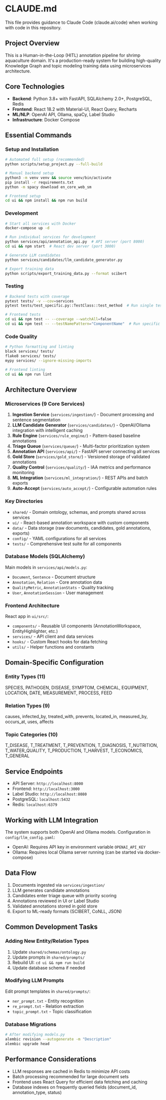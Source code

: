 # CLAUDE.md

This file provides guidance to Claude Code (claude.ai/code) when working with code in this repository.

## Project Overview
This is a Human-in-the-Loop (HITL) annotation pipeline for shrimp aquaculture domain. It's a production-ready system for building high-quality Knowledge Graph and topic modeling training data using microservices architecture.

## Core Technologies
- **Backend**: Python 3.8+ with FastAPI, SQLAlchemy 2.0+, PostgreSQL, Redis
- **Frontend**: React 18.2 with Material-UI, React Query, Recharts
- **ML/NLP**: OpenAI API, Ollama, spaCy, Label Studio
- **Infrastructure**: Docker Compose

## Essential Commands

### Setup and Installation
```bash
# Automated full setup (recommended)
python scripts/setup_project.py --full-build

# Manual backend setup
python3 -m venv venv && source venv/bin/activate
pip install -r requirements.txt
python -m spacy download en_core_web_sm

# Frontend setup
cd ui && npm install && npm run build
```

### Development
```bash
# Start all services with Docker
docker-compose up -d

# Run individual services for development
python services/api/annotation_api.py  # API server (port 8000)
cd ui && npm start  # React dev server (port 3000)

# Generate LLM candidates
python services/candidates/llm_candidate_generator.py

# Export training data
python scripts/export_training_data.py --format scibert
```

### Testing
```bash
# Backend tests with coverage
pytest tests/ -v --cov=services
pytest tests/test_specific.py::TestClass::test_method  # Run single test

# Frontend tests
cd ui && npm test -- --coverage --watchAll=false
cd ui && npm test -- --testNamePattern="ComponentName"  # Run specific test
```

### Code Quality
```bash
# Python formatting and linting
black services/ tests/
flake8 services/ tests/
mypy services/ --ignore-missing-imports

# Frontend linting
cd ui && npm run lint
```

## Architecture Overview

### Microservices (9 Core Services)
1. **Ingestion Service** (`services/ingestion/`) - Document processing and sentence segmentation
2. **LLM Candidate Generator** (`services/candidates/`) - OpenAI/Ollama integration with intelligent caching
3. **Rule Engine** (`services/rule_engine/`) - Pattern-based baseline annotations
4. **Triage Queue** (`services/queue/`) - Multi-factor prioritization system
5. **Annotation API** (`services/api/`) - FastAPI server connecting all services
6. **Gold Store** (`services/gold_store/`) - Versioned storage of validated annotations
7. **Quality Control** (`services/quality/`) - IAA metrics and performance monitoring
8. **ML Integration** (`services/ml_integration/`) - REST APIs and batch exports
9. **Auto-Accept** (`services/auto_accept/`) - Configurable automation rules

### Key Directories
- `shared/` - Domain ontology, schemas, and prompts shared across services
- `ui/` - React-based annotation workspace with custom components
- `data/` - Data storage (raw documents, candidates, gold annotations, exports)
- `config/` - YAML configurations for all services
- `tests/` - Comprehensive test suite for all components

### Database Models (SQLAlchemy)
Main models in `services/api/models.py`:
- `Document`, `Sentence` - Document structure
- `Annotation`, `Relation` - Core annotation data
- `QualityMetric`, `AnnotationStats` - Quality tracking
- `User`, `AnnotationSession` - User management

### Frontend Architecture
React app in `ui/src/`:
- `components/` - Reusable UI components (AnnotationWorkspace, EntityHighlighter, etc.)
- `services/` - API client and data services
- `hooks/` - Custom React hooks for data fetching
- `utils/` - Helper functions and constants

## Domain-Specific Configuration

### Entity Types (11)
SPECIES, PATHOGEN, DISEASE, SYMPTOM, CHEMICAL, EQUIPMENT, LOCATION, DATE, MEASUREMENT, PROCESS, FEED

### Relation Types (9)
causes, infected_by, treated_with, prevents, located_in, measured_by, occurs_at, uses, affects

### Topic Categories (10)
T_DISEASE, T_TREATMENT, T_PREVENTION, T_DIAGNOSIS, T_NUTRITION, T_WATER_QUALITY, T_PRODUCTION, T_HARVEST, T_ECONOMICS, T_GENERAL

## Service Endpoints
- API Server: `http://localhost:8000`
- Frontend: `http://localhost:3000`
- Label Studio: `http://localhost:8080`
- PostgreSQL: `localhost:5432`
- Redis: `localhost:6379`

## Working with LLM Integration
The system supports both OpenAI and Ollama models. Configuration in `config/llm_config.yaml`:
- OpenAI: Requires API key in environment variable `OPENAI_API_KEY`
- Ollama: Requires local Ollama server running (can be started via docker-compose)

## Data Flow
1. Documents ingested via `services/ingestion/`
2. LLM generates candidate annotations
3. Candidates enter triage queue with priority scoring
4. Annotations reviewed in UI or Label Studio
5. Validated annotations stored in gold store
6. Export to ML-ready formats (SCIBERT, CoNLL, JSON)

## Common Development Tasks

### Adding New Entity/Relation Types
1. Update `shared/schemas/ontology.py`
2. Update prompts in `shared/prompts/`
3. Rebuild UI: `cd ui && npm run build`
4. Update database schema if needed

### Modifying LLM Prompts
Edit prompt templates in `shared/prompts/`:
- `ner_prompt.txt` - Entity recognition
- `re_prompt.txt` - Relation extraction
- `topic_prompt.txt` - Topic classification

### Database Migrations
```bash
# After modifying models.py
alembic revision --autogenerate -m "Description"
alembic upgrade head
```

## Performance Considerations
- LLM responses are cached in Redis to minimize API costs
- Batch processing recommended for large document sets
- Frontend uses React Query for efficient data fetching and caching
- Database indexes on frequently queried fields (document_id, annotation_type, status)